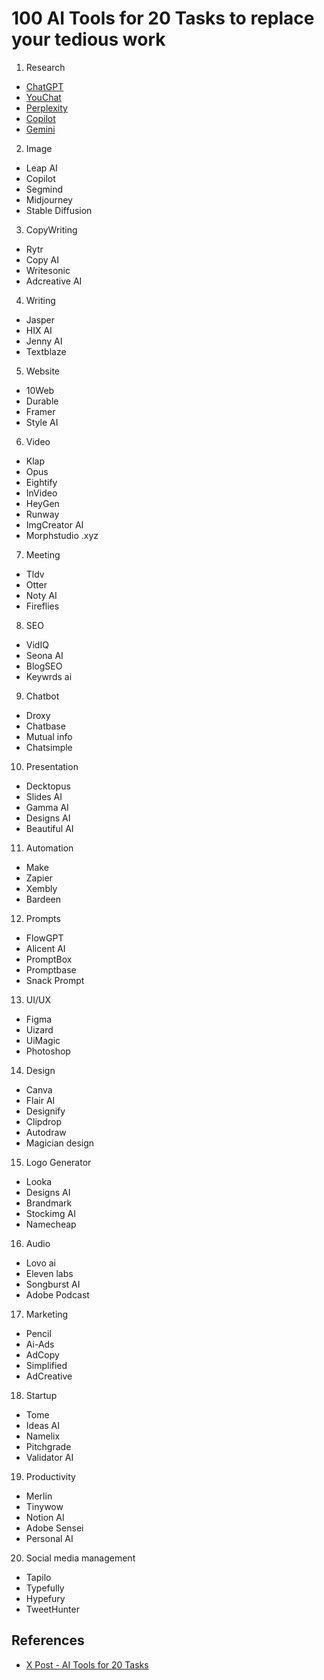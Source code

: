 # 100 AI Tools for 20 Tasks to replace your tedious work

1. Research

- [ChatGPT](https://chat.openai.com/)
- [YouChat](https://about.you.com/youchat/)
- [Perplexity](https://www.perplexity.ai/)
- [Copilot](https://www.microsoft.com/ko-kr/microsoft-copilot)
- [Gemini](https://gemini.google.com/?hl=ko)

2. Image

- Leap AI
- Copilot
- Segmind
- Midjourney
- Stable Diffusion

3. CopyWriting

- Rytr
- Copy AI
- Writesonic
- Adcreative AI

4. Writing

- Jasper
- HIX AI
- Jenny AI
- Textblaze

5. Website

- 10Web
- Durable
- Framer
- Style AI

6. Video

- Klap
- Opus
- Eightify
- InVideo
- HeyGen
- Runway
- ImgCreator AI
- Morphstudio .xyz

7. Meeting

- Tldv
- Otter
- Noty AI
- Fireflies

8. SEO

- VidIQ
- Seona AI
- BlogSEO
- Keywrds ai

9. Chatbot

- Droxy
- Chatbase
- Mutual info
- Chatsimple

10. Presentation

- Decktopus
- Slides AI
- Gamma AI
- Designs AI
- Beautiful AI

11. Automation

- Make
- Zapier
- Xembly
- Bardeen

12. Prompts

- FlowGPT
- Alicent AI
- PromptBox
- Promptbase
- Snack Prompt

13. UI/UX

- Figma
- Uizard
- UiMagic
- Photoshop

14. Design

- Canva
- Flair AI
- Designify
- Clipdrop
- Autodraw
- Magician design

15. Logo Generator

- Looka
- Designs AI
- Brandmark
- Stockimg AI
- Namecheap

16. Audio

- Lovo ai
- Eleven labs
- Songburst AI
- Adobe Podcast

17. Marketing

- Pencil
- Ai-Ads
- AdCopy
- Simplified
- AdCreative

18. Startup

- Tome
- Ideas AI
- Namelix
- Pitchgrade
- Validator AI

19. Productivity

- Merlin
- Tinywow
- Notion AI
- Adobe Sensei
- Personal AI

20. Social media management

- Tapilo
- Typefully
- Hypefury
- TweetHunter

## References
- [X Post - AI Tools for 20 Tasks](https://x.com/HeyAbhishekk/status/1788778562897563965)